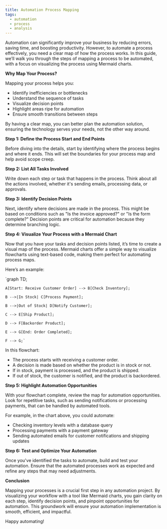 ```yaml
---
title: Automation Process Mapping
tags:
  - automation
  - process
  - analysis
---
```

Automation can significantly improve your business by reducing errors, saving time, and boosting productivity. However, to automate a process effectively, you need a clear map of how the process works. In this guide, we’ll walk you through the steps of mapping a process to be automated, with a focus on visualizing the process using Mermaid charts.

**Why Map Your Process?**

Mapping your process helps you:

- Identify inefficiencies or bottlenecks
- Understand the sequence of tasks
- Visualize decision points
- Highlight areas ripe for automation
- Ensure smooth transitions between steps

By having a clear map, you can better plan the automation solution, ensuring the technology serves your needs, not the other way around.

**Step 1: Define the Process Start and End Points**

Before diving into the details, start by identifying where the process begins and where it ends. This will set the boundaries for your process map and help avoid scope creep.

**Step 2: List All Tasks Involved**

Write down each step or task that happens in the process. Think about all the actions involved, whether it's sending emails, processing data, or approvals.

**Step 3: Identify Decision Points**

Next, identify where decisions are made in the process. This might be based on conditions such as "Is the invoice approved?" or "Is the form complete?" Decision points are critical for automation because they determine branching logic.

**Step 4: Visualize Your Process with a Mermaid Chart**

Now that you have your tasks and decision points listed, it’s time to create a visual map of the process. Mermaid charts offer a simple way to visualize flowcharts using text-based code, making them perfect for automating process maps.

Here’s an example:

`graph TD;

    A[Start: Receive Customer Order] --> B[Check Inventory];

    B -->|In Stock| C[Process Payment];

    B -->|Out of Stock| D[Notify Customer];

    C --> E[Ship Product];

    D --> F[Backorder Product];

    E --> G[End: Order Completed];

    F --> G;`

In this flowchart:

- The process starts with receiving a customer order.
- A decision is made based on whether the product is in stock or not.
- If in stock, payment is processed, and the product is shipped.
- If out of stock, the customer is notified, and the product is backordered.

**Step 5: Highlight Automation Opportunities**

With your flowchart complete, review the map for automation opportunities. Look for repetitive tasks, such as sending notifications or processing payments, that can be handled by automated tools.

For example, in the chart above, you could automate:

- Checking inventory levels with a database query
- Processing payments with a payment gateway
- Sending automated emails for customer notifications and shipping updates

**Step 6: Test and Optimize Your Automation**

Once you've identified the tasks to automate, build and test your automation. Ensure that the automated processes work as expected and refine any steps that may need adjustments.

**Conclusion**

Mapping your processes is a crucial first step in any automation project. By visualizing your workflow with a tool like Mermaid charts, you gain clarity on each step, identify decision points, and pinpoint opportunities for automation. This groundwork will ensure your automation implementation is smooth, efficient, and impactful.

Happy automating!